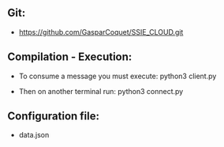## Git:
* https://github.com/GasparCoquet/SSIE_CLOUD.git

## Compilation - Execution:
* To consume a message you must execute: python3 client.py

* Then on another terminal run: python3 connect.py

## Configuration file:
* data.json
